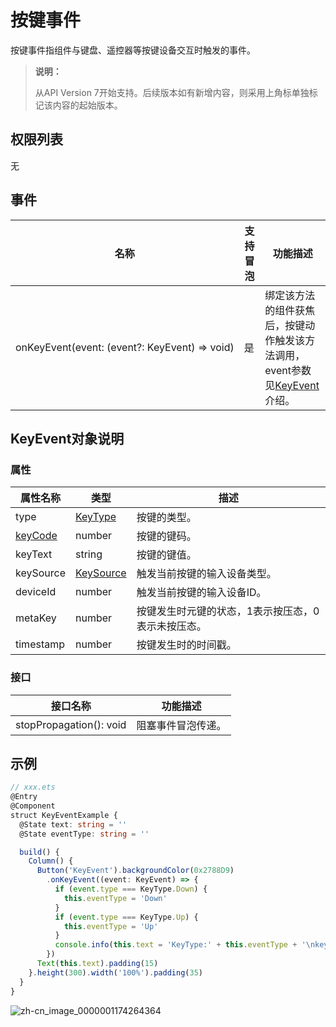 # 按键事件

按键事件指组件与键盘、遥控器等按键设备交互时触发的事件。

>  **说明：**
>
>  从API Version 7开始支持。后续版本如有新增内容，则采用上角标单独标记该内容的起始版本。


## 权限列表

无


## 事件

| 名称                                       | 支持冒泡 | 功能描述                                     |
| ---------------------------------------- | ---- | ---------------------------------------- |
| onKeyEvent(event:&nbsp;(event?:&nbsp;KeyEvent)&nbsp;=&gt;&nbsp;void) | 是    | 绑定该方法的组件获焦后，按键动作触发该方法调用，event参数见[KeyEvent](#keyevent对象说明)介绍。 |


## KeyEvent对象说明

### 属性

| 属性名称                                  | 类型                          | 描述                         |
| ------------------------------------- | --------------------------- | -------------------------- |
| type                                  | [KeyType](ts-appendix-enums.md#keytype)     | 按键的类型。                     |
| [keyCode](../apis/js-apis-keycode.md) | number                      | 按键的键码。                     |
| keyText                               | string                      | 按键的键值。                     |
| keySource                             | [KeySource](ts-appendix-enums.md#keysource) | 触发当前按键的输入设备类型。             |
| deviceId                              | number                      | 触发当前按键的输入设备ID。             |
| metaKey                               | number                      | 按键发生时元键的状态，1表示按压态，0表示未按压态。 |
| timestamp                             | number                      | 按键发生时的时间戳。                 |

### 接口

| 接口名称                         | 功能描述      |
| ---------------------------- | --------- |
| stopPropagation():&nbsp;void | 阻塞事件冒泡传递。 |


## 示例

```ts
// xxx.ets
@Entry
@Component
struct KeyEventExample {
  @State text: string = ''
  @State eventType: string = ''

  build() {
    Column() {
      Button('KeyEvent').backgroundColor(0x2788D9)
        .onKeyEvent((event: KeyEvent) => {
          if (event.type === KeyType.Down) {
            this.eventType = 'Down'
          }
          if (event.type === KeyType.Up) {
            this.eventType = 'Up'
          }
          console.info(this.text = 'KeyType:' + this.eventType + '\nkeyCode:' + event.keyCode + '\nkeyText:' + event.keyText)
        })
      Text(this.text).padding(15)
    }.height(300).width('100%').padding(35)
  }
}
```

![zh-cn_image_0000001174264364](figures/zh-cn_image_0000001174264364.gif)
